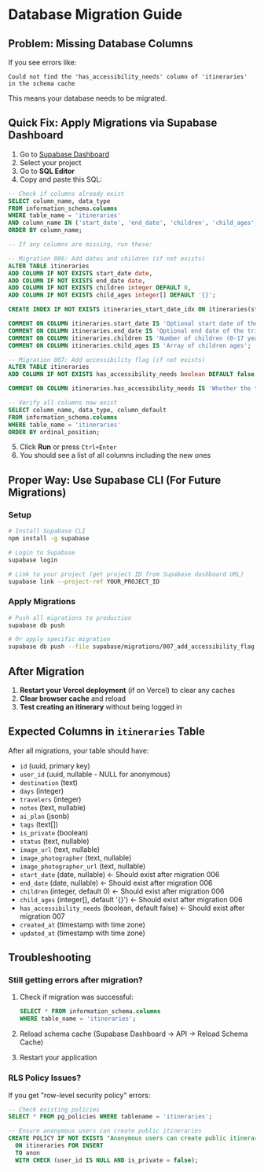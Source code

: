 # Database Migration Guide

## Problem: Missing Database Columns

If you see errors like:
```
Could not find the 'has_accessibility_needs' column of 'itineraries' in the schema cache
```

This means your database needs to be migrated.

## Quick Fix: Apply Migrations via Supabase Dashboard

1. Go to [Supabase Dashboard](https://supabase.com/dashboard)
2. Select your project
3. Go to **SQL Editor**
4. Copy and paste this SQL:

```sql
-- Check if columns already exist
SELECT column_name, data_type 
FROM information_schema.columns 
WHERE table_name = 'itineraries' 
AND column_name IN ('start_date', 'end_date', 'children', 'child_ages', 'has_accessibility_needs')
ORDER BY column_name;

-- If any columns are missing, run these:

-- Migration 006: Add dates and children (if not exists)
ALTER TABLE itineraries
ADD COLUMN IF NOT EXISTS start_date date,
ADD COLUMN IF NOT EXISTS end_date date,
ADD COLUMN IF NOT EXISTS children integer DEFAULT 0,
ADD COLUMN IF NOT EXISTS child_ages integer[] DEFAULT '{}';

CREATE INDEX IF NOT EXISTS itineraries_start_date_idx ON itineraries(start_date);

COMMENT ON COLUMN itineraries.start_date IS 'Optional start date of the trip';
COMMENT ON COLUMN itineraries.end_date IS 'Optional end date of the trip';
COMMENT ON COLUMN itineraries.children IS 'Number of children (0-17 years old)';
COMMENT ON COLUMN itineraries.child_ages IS 'Array of children ages';

-- Migration 007: Add accessibility flag (if not exists)
ALTER TABLE itineraries
ADD COLUMN IF NOT EXISTS has_accessibility_needs boolean DEFAULT false;

COMMENT ON COLUMN itineraries.has_accessibility_needs IS 'Whether the trip requires accessibility accommodations';

-- Verify all columns now exist
SELECT column_name, data_type, column_default
FROM information_schema.columns 
WHERE table_name = 'itineraries' 
ORDER BY ordinal_position;
```

5. Click **Run** or press `Ctrl+Enter`
6. You should see a list of all columns including the new ones

## Proper Way: Use Supabase CLI (For Future Migrations)

### Setup

```bash
# Install Supabase CLI
npm install -g supabase

# Login to Supabase
supabase login

# Link to your project (get project ID from Supabase dashboard URL)
supabase link --project-ref YOUR_PROJECT_ID
```

### Apply Migrations

```bash
# Push all migrations to production
supabase db push

# Or apply specific migration
supabase db push --file supabase/migrations/007_add_accessibility_flag.sql
```

## After Migration

1. **Restart your Vercel deployment** (if on Vercel) to clear any caches
2. **Clear browser cache** and reload
3. **Test creating an itinerary** without being logged in

## Expected Columns in `itineraries` Table

After all migrations, your table should have:

- `id` (uuid, primary key)
- `user_id` (uuid, nullable - NULL for anonymous)
- `destination` (text)
- `days` (integer)
- `travelers` (integer)
- `notes` (text, nullable)
- `ai_plan` (jsonb)
- `tags` (text[])
- `is_private` (boolean)
- `status` (text, nullable)
- `image_url` (text, nullable)
- `image_photographer` (text, nullable)
- `image_photographer_url` (text, nullable)
- `start_date` (date, nullable) ← Should exist after migration 006
- `end_date` (date, nullable) ← Should exist after migration 006
- `children` (integer, default 0) ← Should exist after migration 006
- `child_ages` (integer[], default '{}') ← Should exist after migration 006
- `has_accessibility_needs` (boolean, default false) ← Should exist after migration 007
- `created_at` (timestamp with time zone)
- `updated_at` (timestamp with time zone)

## Troubleshooting

### Still getting errors after migration?

1. Check if migration was successful:
   ```sql
   SELECT * FROM information_schema.columns 
   WHERE table_name = 'itineraries';
   ```

2. Reload schema cache (Supabase Dashboard → API → Reload Schema Cache)

3. Restart your application

### RLS Policy Issues?

If you get "row-level security policy" errors:

```sql
-- Check existing policies
SELECT * FROM pg_policies WHERE tablename = 'itineraries';

-- Ensure anonymous users can create public itineraries
CREATE POLICY IF NOT EXISTS "Anonymous users can create public itineraries"
  ON itineraries FOR INSERT
  TO anon
  WITH CHECK (user_id IS NULL AND is_private = false);
```

